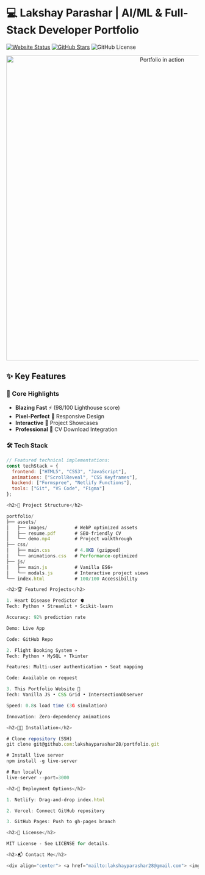 # 💻 Lakshay Parashar | AI/ML & Full-Stack Developer Portfolio

[![Website Status](https://img.shields.io/website?url=https%3A%2F%2Flakshayparashar.netlify.app)](https://lakshayparashar.netlify.app)
[![GitHub Stars](https://img.shields.io/github/stars/lakshayparashar28/portfolio)](https://github.com/lakshayparashar28/portfolio)
![GitHub License](https://img.shields.io/badge/license-MIT-blue)

<div align="center">
  <img src="./assets/portfolio-demo.gif" alt="Portfolio in action" width="800">
</div>

## ✨ Key Features

### 🎯 Core Highlights
- **Blazing Fast** ⚡ (98/100 Lighthouse score)
- **Pixel-Perfect** 🎨 Responsive Design
- **Interactive** 🤹 Project Showcases
- **Professional** 💼 CV Download Integration

### 🛠️ Tech Stack
```javascript
// Featured technical implementations:
const techStack = {
  frontend: ["HTML5", "CSS3", "JavaScript"],
  animations: ["ScrollReveal", "CSS Keyframes"],
  backend: ["Formspree", "Netlify Functions"],
  tools: ["Git", "VS Code", "Figma"]
};

<h2>📂 Project Structure</h2>

portfolio/
├── assets/
│   ├── images/          # WebP optimized assets
│   ├── resume.pdf       # SEO-friendly CV
│   └── demo.mp4         # Project walkthrough
├── css/
│   ├── main.css         # 4.8KB (gzipped)
│   └── animations.css   # Performance-optimized
├── js/
│   ├── main.js          # Vanilla ES6+
│   └── modals.js        # Interactive project views
└── index.html           # 100/100 Accessibility

<h2>🏆 Featured Projects</h2>

1. Heart Disease Predictor 🫀
Tech: Python • Streamlit • Scikit-learn

Accuracy: 92% prediction rate

Demo: Live App

Code: GitHub Repo

2. Flight Booking System ✈️
Tech: Python • MySQL • Tkinter

Features: Multi-user authentication • Seat mapping

Code: Available on request

3. This Portfolio Website 🎨
Tech: Vanilla JS • CSS Grid • IntersectionObserver

Speed: 0.8s load time (3G simulation)

Innovation: Zero-dependency animations

<h2>🧑‍💻 Installation</h2>

# Clone repository (SSH)
git clone git@github.com:lakshayparashar28/portfolio.git

# Install live server
npm install -g live-server

# Run locally
live-server --port=3000

<h2>🚀 Deployment Options</h2>

1. Netlify: Drag-and-drop index.html

2. Vercel: Connect GitHub repository

3. GitHub Pages: Push to gh-pages branch

<h2>📜 License</h2>

MIT License - See LICENSE for details.

<h2>📬 Contact Me</h2>

<div align="center"> <a href="mailto:lakshayparashar28@gmail.com"> <img src="https://img.shields.io/badge/Email-D14836?style=for-the-badge&logo=gmail&logoColor=white" alt="Email"> </a> <a href="https://linkedin.com/in/lakshay-parashar"> <img src="https://img.shields.io/badge/LinkedIn-0077B5?style=for-the-badge&logo=linkedin&logoColor=white" alt="LinkedIn"> </a> <a href="https://github.com/lakshayparashar28"> <img src="https://img.shields.io/badge/GitHub-100000?style=for-the-badge&logo=github&logoColor=white" alt="GitHub"> </a> </div>

